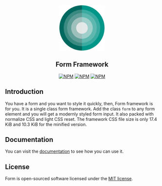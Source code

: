 <p align="center"><img src="src/images/form.png" alt="Form Framework" width="150"></p>

<h2 align="center">Form Framework</h2>

<p align="center">
<a href="https://www.npmjs.com/package/@codolog/form"><img src="https://img.shields.io/npm/v/@codolog/form.svg" alt="NPM"></a>
<a href="https://npmcharts.com/compare/@codolog/form?minimal=true"><img src="https://img.shields.io/npm/dt/@codolog/form.svg" alt="NPM"></a>
<a href="https://www.npmjs.com/package/@codolog/form"><img src="https://img.shields.io/npm/l/@codolog/form.svg" alt="NPM"></a>
</p>

## Introduction

You have a form and you want to style it quickly, then, Form framework is for you. It is a single class form framework. Add the class `form` to any form element and you will get a modernly styled form input. It also packed with normalize CSS and light CSS reset. The framework CSS file size is only 17.4 KiB and 10.3 KiB for the minified version.

## Documentation

You can visit the [documentation](https://form.js.org) to see how you can use it.

## License

Form is open-sourced software licensed under the [MIT license](http://opensource.org/licenses/MIT).
